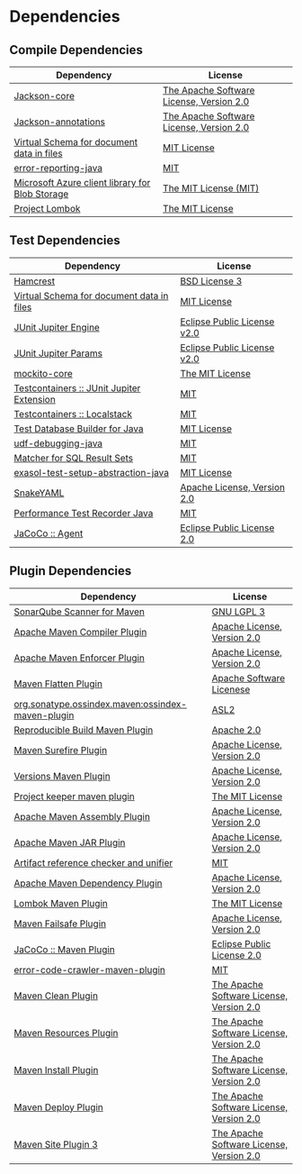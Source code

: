<!-- @formatter:off -->
# Dependencies

## Compile Dependencies

| Dependency                                           | License                                       |
| ---------------------------------------------------- | --------------------------------------------- |
| [Jackson-core][0]                                    | [The Apache Software License, Version 2.0][1] |
| [Jackson-annotations][2]                             | [The Apache Software License, Version 2.0][1] |
| [Virtual Schema for document data in files][4]       | [MIT License][5]                              |
| [error-reporting-java][6]                            | [MIT][7]                                      |
| [Microsoft Azure client library for Blob Storage][8] | [The MIT License (MIT)][9]                    |
| [Project Lombok][10]                                 | [The MIT License][11]                         |

## Test Dependencies

| Dependency                                      | License                           |
| ----------------------------------------------- | --------------------------------- |
| [Hamcrest][12]                                  | [BSD License 3][13]               |
| [Virtual Schema for document data in files][4]  | [MIT License][5]                  |
| [JUnit Jupiter Engine][16]                      | [Eclipse Public License v2.0][17] |
| [JUnit Jupiter Params][16]                      | [Eclipse Public License v2.0][17] |
| [mockito-core][20]                              | [The MIT License][21]             |
| [Testcontainers :: JUnit Jupiter Extension][22] | [MIT][9]                          |
| [Testcontainers :: Localstack][22]              | [MIT][9]                          |
| [Test Database Builder for Java][26]            | [MIT License][27]                 |
| [udf-debugging-java][28]                        | [MIT][7]                          |
| [Matcher for SQL Result Sets][30]               | [MIT][7]                          |
| [exasol-test-setup-abstraction-java][32]        | [MIT License][33]                 |
| [SnakeYAML][34]                                 | [Apache License, Version 2.0][1]  |
| [Performance Test Recorder Java][36]            | [MIT][7]                          |
| [JaCoCo :: Agent][38]                           | [Eclipse Public License 2.0][39]  |

## Plugin Dependencies

| Dependency                                              | License                                       |
| ------------------------------------------------------- | --------------------------------------------- |
| [SonarQube Scanner for Maven][40]                       | [GNU LGPL 3][41]                              |
| [Apache Maven Compiler Plugin][42]                      | [Apache License, Version 2.0][43]             |
| [Apache Maven Enforcer Plugin][44]                      | [Apache License, Version 2.0][43]             |
| [Maven Flatten Plugin][46]                              | [Apache Software Licenese][1]                 |
| [org.sonatype.ossindex.maven:ossindex-maven-plugin][48] | [ASL2][1]                                     |
| [Reproducible Build Maven Plugin][50]                   | [Apache 2.0][1]                               |
| [Maven Surefire Plugin][52]                             | [Apache License, Version 2.0][43]             |
| [Versions Maven Plugin][54]                             | [Apache License, Version 2.0][43]             |
| [Project keeper maven plugin][56]                       | [The MIT License][57]                         |
| [Apache Maven Assembly Plugin][58]                      | [Apache License, Version 2.0][43]             |
| [Apache Maven JAR Plugin][60]                           | [Apache License, Version 2.0][43]             |
| [Artifact reference checker and unifier][62]            | [MIT][7]                                      |
| [Apache Maven Dependency Plugin][64]                    | [Apache License, Version 2.0][43]             |
| [Lombok Maven Plugin][66]                               | [The MIT License][7]                          |
| [Maven Failsafe Plugin][68]                             | [Apache License, Version 2.0][43]             |
| [JaCoCo :: Maven Plugin][70]                            | [Eclipse Public License 2.0][39]              |
| [error-code-crawler-maven-plugin][72]                   | [MIT][7]                                      |
| [Maven Clean Plugin][74]                                | [The Apache Software License, Version 2.0][1] |
| [Maven Resources Plugin][76]                            | [The Apache Software License, Version 2.0][1] |
| [Maven Install Plugin][78]                              | [The Apache Software License, Version 2.0][1] |
| [Maven Deploy Plugin][80]                               | [The Apache Software License, Version 2.0][1] |
| [Maven Site Plugin 3][82]                               | [The Apache Software License, Version 2.0][1] |

[38]: https://www.eclemma.org/jacoco/index.html
[6]: https://github.com/exasol/error-reporting-java
[1]: http://www.apache.org/licenses/LICENSE-2.0.txt
[10]: https://projectlombok.org
[52]: https://maven.apache.org/surefire/maven-surefire-plugin/
[74]: http://maven.apache.org/plugins/maven-clean-plugin/
[7]: https://opensource.org/licenses/MIT
[20]: https://github.com/mockito/mockito
[46]: https://www.mojohaus.org/flatten-maven-plugin/
[54]: http://www.mojohaus.org/versions-maven-plugin/
[56]: https://github.com/exasol/project-keeper/
[13]: http://opensource.org/licenses/BSD-3-Clause
[42]: https://maven.apache.org/plugins/maven-compiler-plugin/
[27]: https://github.com/exasol/test-db-builder-java/blob/main/LICENSE
[32]: https://github.com/exasol/exasol-test-setup-abstraction-java/
[39]: https://www.eclipse.org/legal/epl-2.0/
[2]: http://github.com/FasterXML/jackson
[41]: http://www.gnu.org/licenses/lgpl.txt
[70]: https://www.jacoco.org/jacoco/trunk/doc/maven.html
[21]: https://github.com/mockito/mockito/blob/main/LICENSE
[11]: https://projectlombok.org/LICENSE
[30]: https://github.com/exasol/hamcrest-resultset-matcher
[50]: http://zlika.github.io/reproducible-build-maven-plugin
[33]: https://github.com/exasol/exasol-test-setup-abstraction-java/blob/main/LICENSE
[40]: http://sonarsource.github.io/sonar-scanner-maven/
[28]: https://github.com/exasol/udf-debugging-java/
[16]: https://junit.org/junit5/
[34]: https://bitbucket.org/snakeyaml/snakeyaml
[4]: https://github.com/exasol/virtual-schema-common-document-files/
[12]: http://hamcrest.org/JavaHamcrest/
[76]: http://maven.apache.org/plugins/maven-resources-plugin/
[62]: https://github.com/exasol/artifact-reference-checker-maven-plugin
[0]: https://github.com/FasterXML/jackson-core
[60]: https://maven.apache.org/plugins/maven-jar-plugin/
[26]: https://github.com/exasol/test-db-builder-java/
[68]: https://maven.apache.org/surefire/maven-failsafe-plugin/
[36]: https://github.com/exasol/performance-test-recorder-java
[9]: http://opensource.org/licenses/MIT
[57]: https://github.com/exasol/project-keeper/blob/main/LICENSE
[64]: https://maven.apache.org/plugins/maven-dependency-plugin/
[43]: https://www.apache.org/licenses/LICENSE-2.0.txt
[44]: https://maven.apache.org/enforcer/maven-enforcer-plugin/
[8]: https://github.com/Azure/azure-sdk-for-java
[17]: https://www.eclipse.org/legal/epl-v20.html
[78]: http://maven.apache.org/plugins/maven-install-plugin/
[48]: https://sonatype.github.io/ossindex-maven/maven-plugin/
[5]: https://github.com/exasol/virtual-schema-common-document-files/blob/main/LICENSE
[22]: https://testcontainers.org
[66]: https://anthonywhitford.com/lombok.maven/lombok-maven-plugin/
[80]: http://maven.apache.org/plugins/maven-deploy-plugin/
[82]: http://maven.apache.org/plugins/maven-site-plugin/
[72]: https://github.com/exasol/error-code-crawler-maven-plugin
[58]: https://maven.apache.org/plugins/maven-assembly-plugin/
